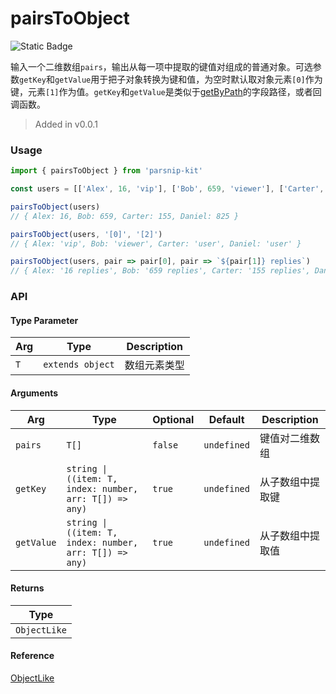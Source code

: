 # pairsToObject
![Static Badge](https://img.shields.io/badge/Coverage-100.00%-FF8C00)
      
输入一个二维数组`pairs`，输出从每一项中提取的键值对组成的普通对象。可选参数`getKey`和`getValue`用于把子对象转换为键和值，为空时默认取对象元素`[0]`作为键，元素`[1]`作为值。`getKey`和`getValue`是类似于[getByPath](../object/getByPath)的字段路径，或者回调函数。

> Added in v0.0.1



### Usage

```ts
import { pairsToObject } from 'parsnip-kit'

const users = [['Alex', 16, 'vip'], ['Bob', 659, 'viewer'], ['Carter', 155, 'user'], ['Daniel', 825, 'user']]

pairsToObject(users)
// { Alex: 16, Bob: 659, Carter: 155, Daniel: 825 }

pairsToObject(users, '[0]', '[2]')
// { Alex: 'vip', Bob: 'viewer', Carter: 'user', Daniel: 'user' }

pairsToObject(users, pair => pair[0], pair => `${pair[1]} replies`)
// { Alex: '16 replies', Bob: '659 replies', Carter: '155 replies', Daniel: '825 replies' }
```


### API

#### Type Parameter

| Arg | Type | Description |
| --- | --- | --- |
| `T` | `extends object` | 数组元素类型  |

#### Arguments

| Arg | Type | Optional | Default | Description |
| --- | --- | --- | --- | --- |
| `pairs` | `T[]` | `false` | `undefined` | 键值对二维数组  |
| `getKey` | `string \| ((item: T, index: number, arr: T[]) => any)` | `true` | `undefined` | 从子数组中提取键   |
| `getValue` | `string \| ((item: T, index: number, arr: T[]) => any)` | `true` | `undefined` | 从子数组中提取值   |

#### Returns

| Type |
| ---  |
| `ObjectLike`  |

#### Reference

[ObjectLike](../common/types#objectlike)